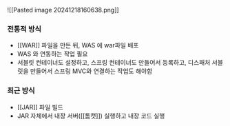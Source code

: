 ![[Pasted image 20241218160638.png]]
### 전통적 방식
- [[WAR]] 파일을 만든 뒤, WAS 에  war파일 배포
- WAS 와 연동하는 작업 필요
-  서블릿 컨테이너도 설정하고, 스프링 컨테이너도 만들어서 등록하고, 디스패처 서블릿을 만들어서 스프링 MVC와 연결하는 작업도 해야함

### 최근 방식
- [[JAR]] 파일 빌드
- JAR 자체에서 내장 서버([[톰캣]]) 실행하고 내장 코드 실행